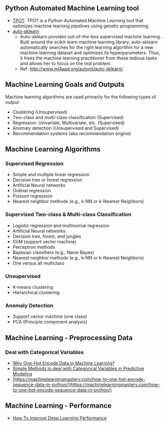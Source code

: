 ## Python Automated Machine Learning tool 

- [TPOT](https://github.com/vanqm/tpot): TPOT is a Python Automated Machine Learning tool that optimizes machine learning pipelines using genetic programming.
- [auto-sklearn](https://github.com/automl/auto-sklearn)
  - Auto-sklearn provides out-of-the-box supervised machine learning. Built around the scikit-learn machine learning library, auto-sklearn automatically searches for the right learning algorithm for a new machine learning dataset and optimizes its hyperparameters. Thus, it frees the machine learning practitioner from these tedious tasks and allows her to focus on the real problem.
  - Ref: http://www.ml4aad.org/automl/auto-sklearn/

## Machine Learning Goals and Outputs

Machine learning algorithms are used primarily for the following types of output:
- Clustering (Unsupervised)
- Two-class and multi-class classification (Supervised)
- Regression: Univariate, Multivariate, etc. (Supervised)
- Anomaly detection (Unsupervised and Supervised)
- Recommendation systems (aka recommendation engine)

## Machine Learning Algorithms
### Supervised Regression
- Simple and multiple linear regression
- Decision tree or forest regression
- Artificial Neural networks
- Ordinal regression
- Poisson regression
- Nearest neighbor methods (e.g., k-NN or k-Nearest Neighbors)
### Supervised Two-class & Multi-class Classification
- Logistic regression and multinomial regression
- Artificial Neural networks
- Decision tree, forest, and jungles
- SVM (support vector machine)
- Perceptron methods
- Bayesian classifiers (e.g., Naive Bayes)
- Nearest neighbor methods (e.g., k-NN or k-Nearest Neighbors)
- One versus all multiclass
### Unsupervised
- K-means clustering
- Hierarchical clustering
### Anomaly Detection
- Support vector machine (one class)
- PCA (Principle component analysis)

## Machine Learning - Preprocessing Data
### Deal with Categorical Variables
- [Why One-Hot Encode Data in Machine Learning?](https://machinelearningmastery.com/why-one-hot-encode-data-in-machine-learning/)
- [Simple Methods to deal with Categorical Variables in Predictive Modeling](https://www.analyticsvidhya.com/blog/2015/11/easy-methods-deal-categorical-variables-predictive-modeling/)
- [https://machinelearningmastery.com/how-to-one-hot-encode-sequence-data-in-python/](https://machinelearningmastery.com/how-to-one-hot-encode-sequence-data-in-python/)

## Machine Learning - Performance
- [How To Improve Deep Learning Performance](https://machinelearningmastery.com/improve-deep-learning-performance/)

